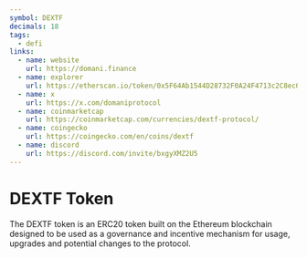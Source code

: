 ```yaml
---
symbol: DEXTF
decimals: 18
tags:
  - defi
links:
  - name: website
    url: https://domani.finance
  - name: explorer
    url: https://etherscan.io/token/0x5F64Ab1544D28732F0A24F4713c2C8ec0dA089f0
  - name: x
    url: https://x.com/domaniprotocol
  - name: coinmarketcap
    url: https://coinmarketcap.com/currencies/dextf-protocol/
  - name: coingecko
    url: https://coingecko.com/en/coins/dextf
  - name: discord
    url: https://discord.com/invite/bxgyXMZ2U5
---
```


# DEXTF Token

The DEXTF token is an ERC20 token built on the Ethereum blockchain designed to be used as a governance and incentive mechanism for usage, upgrades and potential changes to the protocol.
